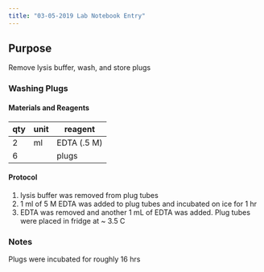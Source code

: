 ```yaml
---
title: "03-05-2019 Lab Notebook Entry"
---
```


## Purpose
Remove lysis buffer, wash, and store plugs

### Washing Plugs

#### Materials and Reagents

|qty|unit|reagent|
|---|---|---|
| 2 | ml| EDTA (.5 M)|
| 6 | | plugs|

#### Protocol
1. lysis buffer was removed from plug tubes
2. 1 ml of 5 M EDTA was added to plug tubes and incubated on ice for 1 hr
3. EDTA was removed and another 1 mL of EDTA was added. Plug tubes were placed in fridge at ~ 3.5 C

### Notes
Plugs were incubated for roughly 16 hrs
